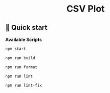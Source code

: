 <h1 align="center">
  CSV Plot
</h1>

## 🚀 Quick start

**Available Scripts**

```bash
npm start
```

```bash
npm run build
```

```bash
npm run format
```

```bash
npm run lint
```

```bash
npm run lint-fix
```
